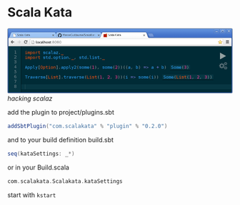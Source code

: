 # Scala Kata

![scala kata editor with scalaz example](https://raw.githubusercontent.com/MasseGuillaume/ScalaKata/develop/example.png)
*hacking scalaz*

add the plugin to project/plugins.sbt

```scala
addSbtPlugin("com.scalakata" % "plugin" % "0.2.0")
```

and to your build definition build.sbt

```scala
seq(kataSettings: _*)
```

or in your Build.scala

```scala
com.scalakata.Scalakata.kataSettings
```

start with ```kstart```